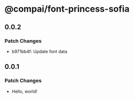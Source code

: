 # @compai/font-princess-sofia

## 0.0.2

### Patch Changes

- b971bb4f: Update font data

## 0.0.1

### Patch Changes

- Hello, world!
